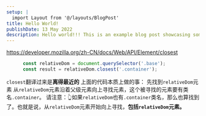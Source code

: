 ```yaml
---
setup: |
  import Layout from '@/layouts/BlogPost'
title: Hello World!
publishDate: 13 May 2022
description: Hello world!!! This is an example blog post showcasing some of the cool stuff Astro Cactus theme can do.
---
```


https://developer.mozilla.org/zh-CN/docs/Web/API/Element/closest
``` js
	  const relativeDom = document.querySelector('.base');
	  const result = relativeDom.closest('.container');
```
`closest`翻译过来是**离得最近的**
上面的代码本质上做的事：
先找到`relativeDom`元素
从`relativeDom`元素沿着父级元素向上寻找元素，这个被寻找的元素要有类名`.container`。
请注意：👆如果`relativeDom`也有`.container`类名，那么也算找到了。也就是说，从`relativeDom`元素开始向上寻找，**包括`relativeDom`元素。**
